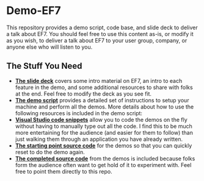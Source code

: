 Demo-EF7
========

This repository provides a demo script, code base, and slide deck to deliver a talk about EF7. You should feel free to use this content as-is, or modify it as you wish, to deliver a talk about EF7 to your user group, company, or anyone else who will listen to you.

## The Stuff You Need
*  [**The slide deck**](https://github.com/rowanmiller/Demo-EF7/raw/WithPackages/EntityFramework7.pptx) covers some intro material on EF7, an intro to each feature in the demo, and some additional resources to share with folks at the end. Feel free to modify the deck as you see fit.
* [**The demo script**](https://github.com/rowanmiller/Demo-EF7/blob/WithPackages/DemoScript.md) provides a detailed set of instructions to setup your machine and perform all the demos. More details about how to use the following resources is included in the demo script:
 *  [**Visual Studio code snippets**](https://github.com/rowanmiller/Demo-EF7/tree/WithPackages/CodeSnippets) allow you to code the demos on the fly without having to manually type out all the code. I find this to be much more entertaining for the audience (and easier for them to follow) than just walking them through an application you have already written.
 * [**The starting point source code**](https://github.com/rowanmiller/Demo-EF7/tree/WithPackages/StartingSource) for the demos so that you can quickly reset to do the demo again.
*  [**The completed source code**](https://github.com/rowanmiller/Demo-EF7/tree/WithPackages/CompletedSource) from the demos is included because folks form the audience often want to get hold of it to experiment with. Feel free to point them directly to this repo.

